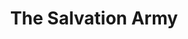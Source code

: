 ---
title: "The Salvation Army"
url: /austin/the-salvation-army-west-louis-henna-boulevard/
shop: charity
---